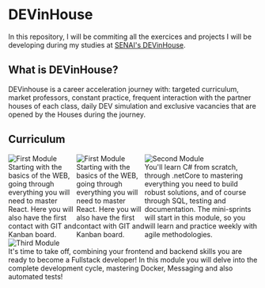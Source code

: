 # DEVinHouse

In this repository, I will be commiting all the exercices and projects I will be developing during my studies at [SENAI's DEVinHouse](https://cadastro.sc.senai.br/l/5yRQf0ABF1174).

## What is DEVinHouse?

DEVinhouse is a career acceleration journey with: targeted curriculum, market professors, constant practice, frequent interaction with the partner houses of each class, daily DEV simulation and exclusive vacancies that are opened by the Houses during the journey.

## Curriculum

<div style="display: flex;">
  <div style="display: flex; flex-direction: column;">
    <img src="https://user-images.githubusercontent.com/47508755/146042904-7e8e2acb-ae76-4c41-a0d2-f5a417b5642e.png" alt="First Module">
    <div>
      Starting with the basics of the WEB, going through everything you will need to master React. Here you will also have the first contact with GIT and Kanban board.
    </div>
  </div>
    <div style="display: flex; flex-direction: column;">
    <img src="https://user-images.githubusercontent.com/47508755/146043330-16027e4b-8c4b-41fd-b785-915d0061be56.png" alt="First Module">
    <div>
      Starting with the basics of the WEB, going through everything you will need to master React. Here you will also have the first contact with GIT and Kanban board.
    </div>
  </div>
    <div style="display: flex; flex-direction: column;">
    <img src="https://user-images.githubusercontent.com/47508755/146042904-7e8e2acb-ae76-4c41-a0d2-f5a417b5642e.png" alt="Second Module">
    <div>
      You'll learn C# from scratch, through .netCore to mastering everything you need to build robust solutions, and of course through SQL, testing and documentation. The mini-sprints will start in this module, so you will learn and practice weekly with agile methodologies.
    </div>
  </div>
    </div>
    <div style="display: flex; flex-direction: column;">
    <img src="!https://user-images.githubusercontent.com/47508755/146043557-829fee60-ed7e-4522-a754-9117d9849e12.png" alt="Third Module">
    <div>
      It's time to take off, combining your frontend and backend skills you are ready to become a Fullstack developer! In this module you will delve into the complete development cycle, mastering Docker, Messaging and also automated tests!
    </div>
  </div>
</div>

